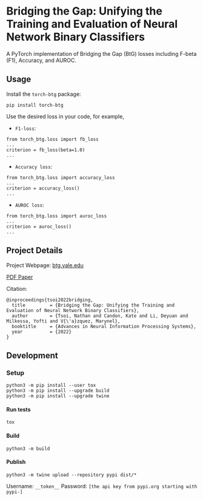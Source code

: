 # Bridging the Gap: Unifying the Training and Evaluation of Neural Network Binary Classifiers

A PyTorch implementation of Bridging the Gap (BtG) losses including F-beta (F1), Accuracy, and AUROC.

## Usage

Install the `torch-btg` package:

```
pip install torch-btg
```

Use the desired loss in your code, for example,

- `F1-loss`:
```
from torch_btg.loss import fb_loss
...
criterion = fb_loss(beta=1.0)
...
```

- `Accuracy loss`:
```
from torch_btg.loss import accuracy_loss
...
criterion = accuracy_loss()
...
```

- `AUROC loss`:
```
from torch_btg.loss import auroc_loss
...
criterion = auroc_loss()
...
```

## Project Details

Project Webpage: [btg.yale.edu](https://btg.yale.edu)

[PDF Paper](https://btg.yale.edu/papers/Bridging_the_Gap_Unifying_the_Training_and_Evaluation_of_Neural_Network_Binary_Classifiers.pdf)

Citation:

```
@inproceedings{tsoi2022bridging,
  title         = {Bridging the Gap: Unifying the Training and Evaluation of Neural Network Binary Classifiers},
  author        = {Tsoi, Nathan and Candon, Kate and Li, Deyuan and Milkessa, Yofti and V{\'a}zquez, Marynel},
  booktitle     = {Advances in Neural Information Processing Systems},
  year          = {2022}
}
```

## Development

### Setup

```
python3 -m pip install --user tox
python3 -m pip install --upgrade build
python3 -m pip install --upgrade twine
```

#### Run tests

```
tox
```

#### Build

```
python3 -m build
```

#### Publish

```
python3 -m twine upload --repository pypi dist/*
```

Username: `__token__`
Password: `[the api key from pypi.org starting with pypi-]`